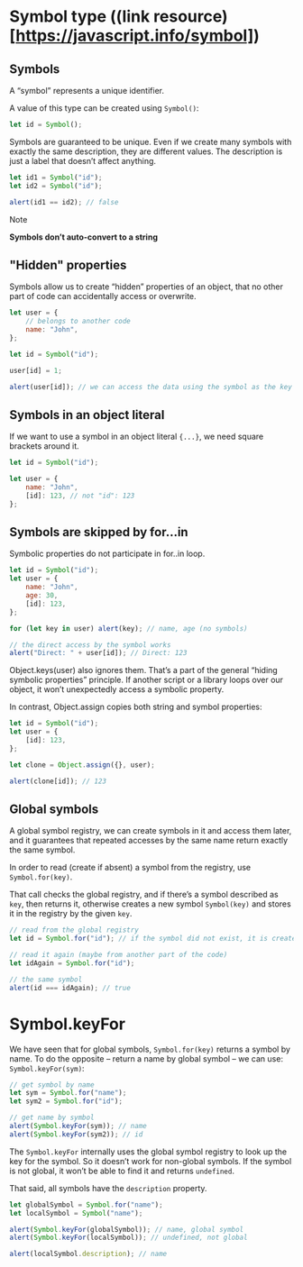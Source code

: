 # **Symbol type** ((link resource)[https://javascript.info/symbol])

## **Symbols**

A “symbol” represents a unique identifier.

A value of this type can be created using <code>Symbol()</code>:

```javascript
let id = Symbol();
```

Symbols are guaranteed to be unique. Even if we create many symbols with exactly the same description, they are different values. The description is just a label that doesn’t affect anything.

```javascript
let id1 = Symbol("id");
let id2 = Symbol("id");

alert(id1 == id2); // false
```

> [!NOTE]
>
> <strong>Symbols don’t auto-convert to a string</strong>

## **"Hidden" properties**

Symbols allow us to create “hidden” properties of an object, that no other part of code can accidentally access or overwrite.

```javascript
let user = {
	// belongs to another code
	name: "John",
};

let id = Symbol("id");

user[id] = 1;

alert(user[id]); // we can access the data using the symbol as the key
```

## **Symbols in an object literal**

If we want to use a symbol in an object literal <code>{...}</code>, we need square brackets around it.

```javascript
let id = Symbol("id");

let user = {
	name: "John",
	[id]: 123, // not "id": 123
};
```

## **Symbols are skipped by for...in**

Symbolic properties do not participate in for..in loop.

```javascript
let id = Symbol("id");
let user = {
	name: "John",
	age: 30,
	[id]: 123,
};

for (let key in user) alert(key); // name, age (no symbols)

// the direct access by the symbol works
alert("Direct: " + user[id]); // Direct: 123
```

Object.keys(user) also ignores them. That’s a part of the general “hiding symbolic properties” principle. If another script or a library loops over our object, it won’t unexpectedly access a symbolic property.

In contrast, Object.assign copies both string and symbol properties:

```javascript
let id = Symbol("id");
let user = {
	[id]: 123,
};

let clone = Object.assign({}, user);

alert(clone[id]); // 123
```

## **Global symbols**

A global symbol registry, we can create symbols in it and access them later, and it guarantees that repeated accesses by the same name return exactly the same symbol.

In order to read (create if absent) a symbol from the registry, use <code>Symbol.for(key)</code>.

That call checks the global registry, and if there’s a symbol described as <code>key</code>, then returns it, otherwise creates a new symbol <code>Symbol(key)</code> and stores it in the registry by the given <code>key</code>.

```javascript
// read from the global registry
let id = Symbol.for("id"); // if the symbol did not exist, it is created

// read it again (maybe from another part of the code)
let idAgain = Symbol.for("id");

// the same symbol
alert(id === idAgain); // true
```

# **Symbol.keyFor**

We have seen that for global symbols, <code>Symbol.for(key)</code> returns a symbol by name. To do the opposite – return a name by global symbol – we can use: <code>Symbol.keyFor(sym)</code>:

```javascript
// get symbol by name
let sym = Symbol.for("name");
let sym2 = Symbol.for("id");

// get name by symbol
alert(Symbol.keyFor(sym)); // name
alert(Symbol.keyFor(sym2)); // id
```

The <code>Symbol.keyFor</code> internally uses the global symbol registry to look up the key for the symbol. So it doesn’t work for non-global symbols. If the symbol is not global, it won’t be able to find it and returns <code>undefined</code>.

That said, all symbols have the <code>description</code> property.

```javascript
let globalSymbol = Symbol.for("name");
let localSymbol = Symbol("name");

alert(Symbol.keyFor(globalSymbol)); // name, global symbol
alert(Symbol.keyFor(localSymbol)); // undefined, not global

alert(localSymbol.description); // name
```
